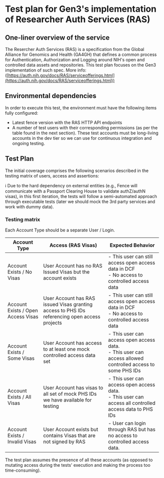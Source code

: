 # Test plan for Gen3's implementation of Researcher Auth Services (RAS)

## One-liner overview of the service
The Resercher Auth Services (RAS) is a specification from the Global Alliance for Genomics and Health (GA4GH) that defines a common process for Authentication, Authorization and Logging around NIH's open and controlled data assets and repositories. This test plan focuses on the Gen3 implementation of such spec.
More info:  ([https://auth.nih.gov/docs/RAS/serviceofferings.html](https://auth.nih.gov/docs/RAS/serviceofferings.html))

## Environmental dependencies
In order to execute this test, the environment must have the following items fully configured:
- Latest fence version with the RAS HTTP API endpoints
- A number of test users with their corresponding permissions (as per the table found in the next section). These test accounts must be long-living accounts in the dev tier so we can use for continuous integration and ongoing testing.

## Test Plan

The initial coverage comprises the following scenarios described in the testing matrix of users, access and assertions:

:information_source: Due to the hard dependency on external entities (e.g., Fence will communicate with a Passport Clearing House to validate authZ/authN visas), in this first iteration, the tests will follow a semi-automated approach through executable tests (later we should mock the 3rd party services and work with dummy data).

### Testing matrix

Each Account Type should be a separate User / Login. 

| Account Type                       | Access (RAS Visas)                                                                            | Expected Behavior                                                                                            |
| ---------------------------------- | --------------------------------------------------------------------------------------------- | ------------------------------------------------------------------------------------------------------------ |
| Account Exists / No Visas          | User Account has no RAS Issued Visas but the account exists                                   | - This user can still access open access data in DCF<br>- No access to controlled access data                |
| Account Exists / Open Access Visas | User Account has RAS issued Visas granting access to PHS IDs referencing open access projects | - This user can still access open access data in DCF<br>- No access to controlled access data                |
| Account Exists / Some Visas        | User Account has access to at least one mock controlled access data set                       | - This user can access open access data.<br>- This user can access allowed controlled access to some PHS IDs |
| Account Exists / All Visas         | User Account has visas to all set of mock PHS IDs we have available for testing               | - This user can access open access data.<br>- This user can access all controlled access data to PHS IDs     |
| Account Exists / Invalid Visas     | User Account exists but contains Visas that are not signed by RAS                             | - User can login through RAS but has no access to controlled access data.                                    |

The test plan assumes the presence of all these accounts (as opposed to mutating access during the tests' execution and making the process too time-consuming).
